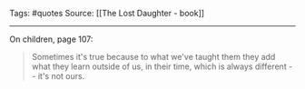 Tags: #quotes 
Source: [[The Lost Daughter - book]]
********************************************************
On children, page 107:

> Sometimes it's true because to what we've taught them they add what they learn outside of us, in their time, which is always different -- it's not ours.